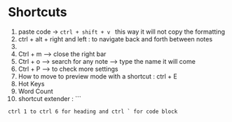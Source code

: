 # Shortcuts

1. paste code -> `ctrl + shift + v ` this way it will not copy the formatting 
2. ctrl + alt + right and left : to navigate back and forth between notes 
3. 
4. Ctrl + m  --> close the right bar
5. Ctrl + o  --> search for any note  --> type the name it will come 
6. Ctrl + P   --> to check more settings 
7. How to move to preview mode with a shortcut : ctrl + E 
8. Hot Keys 
9. Word Count 
10. shortcut extender : ```

```
ctrl 1 to ctrl 6 for heading and ctrl ` for code block
```
